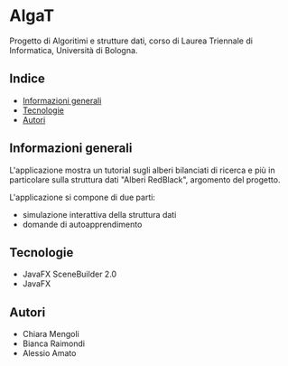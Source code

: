 # AlgaT

Progetto di Algoritimi e strutture dati, corso di Laurea Triennale di Informatica, Università di Bologna.

## Indice
* [Informazioni generali](#Informazioni-generali)
* [Tecnologie](#Tecnologie)
* [Autori](#Autori)

## Informazioni generali
L'applicazione mostra un tutorial sugli alberi bilanciati di ricerca e più in particolare sulla struttura dati "Alberi RedBlack", argomento del progetto. 

L'applicazione si compone di due parti: 
 - simulazione interattiva della struttura dati
 - domande di autoapprendimento


## Tecnologie
* JavaFX SceneBuilder 2.0
* JavaFX 

## Autori
* Chiara Mengoli 
* Bianca Raimondi 
* Alessio Amato
